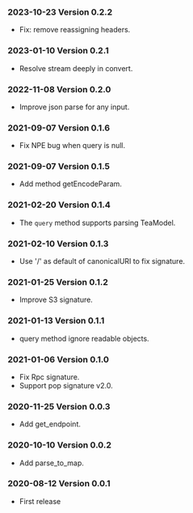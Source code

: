 ### 2023-10-23 Version 0.2.2
* Fix: remove reassigning headers.

### 2023-01-10 Version 0.2.1
* Resolve stream deeply in convert.

### 2022-11-08 Version 0.2.0
* Improve json parse for any input.

### 2021-09-07 Version 0.1.6
* Fix NPE bug when query is null.

### 2021-09-07 Version 0.1.5
* Add method getEncodeParam.

### 2021-02-20 Version 0.1.4
* The `query` method supports parsing TeaModel.

### 2021-02-10 Version 0.1.3
* Use '/' as default of canonicalURI to fix signature.

### 2021-01-25 Version 0.1.2
* Improve S3 signature.

### 2021-01-13 Version 0.1.1
* query method ignore readable objects.

### 2021-01-06 Version 0.1.0
* Fix Rpc signature.
* Support pop signature v2.0.

### 2020-11-25 Version 0.0.3
* Add get_endpoint.

### 2020-10-10 Version 0.0.2
* Add parse_to_map.

### 2020-08-12 Version 0.0.1
* First release